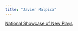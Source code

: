 ```yaml
---
title: "Javier Malpica"
---
```


[National Showcase of New Plays](/affiliated-artists/national-showcase-of-new-plays)